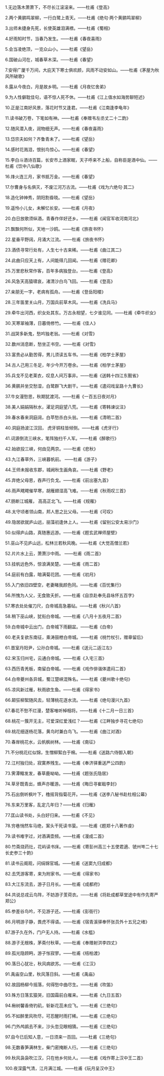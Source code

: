 1.无边落木萧萧下，不尽长江滚滚来。——杜甫《登高》

2.两个黄鹂鸣翠柳，一行白鹭上青天。——杜甫《绝句·两个黄鹂鸣翠柳》

3.出师未捷身先死，长使英雄泪满襟。——杜甫《蜀相》

4.好雨知时节，当春乃发生。——杜甫《春夜喜雨》

5.会当凌绝顶，一览众山小。——杜甫《望岳》

6.国破山河在，城春草木深。——杜甫《春望》

7.安得广厦千万间，大庇天下寒士俱欢颜，风雨不动安如山。——杜甫《茅屋为秋风所破歌》

8.露从今夜白，月是故乡明。——杜甫《月夜忆舍弟》

9.为人性僻耽佳句，语不惊人死不休。——杜甫《江上值水如海势聊短述》

10.正是江南好风景，落花时节又逢君。——杜甫《江南逢李龟年》

11.读书破万卷，下笔如有神。——杜甫《奉赠韦左丞丈二十二韵》

12.随风潜入夜，润物细无声。——杜甫《春夜喜雨》

13.岱宗夫如何？齐鲁青未了。——杜甫《望岳》

14.感时花溅泪，恨别鸟惊心。——杜甫《春望》

15.李白斗酒诗百篇，长安市上酒家眠，天子呼来不上船，自称臣是酒中仙。——杜甫《饮中八仙歌》

16.烽火连三月，家书抵万金。——杜甫《春望》

17.尔曹身与名俱灭，不废江河万古流。——杜甫《戏为六绝句·其二》

18.造化钟神秀，阴阳割昏晓。——杜甫《望岳》

19.遥怜小儿女，未解忆长安。——杜甫《月夜》

20.白日放歌须纵酒，青春作伴好还乡。——杜甫《闻官军收河南河北》

21.飘飘何所似，天地一沙鸥。——杜甫《旅夜书怀》

22.星垂平野阔，月涌大江流。——杜甫《旅夜书怀》

23.酒债寻常行处有，人生七十古来稀。——杜甫《曲江其二》

24.此曲只应天上有，人间能得几回闻。——杜甫《赠花卿》

25.万里悲秋常作客，百年多病独登台。——杜甫《登高》

26.风急天高猿啸哀，渚清沙白鸟飞回。——杜甫《登高》

27.亲朋无一字，老病有孤舟。——杜甫《登岳阳楼》

28.三年笛里关山月，万国兵前草木风。——杜甫《洗兵马》

29.牵牛出河西，织女处其东。万古永相望，七夕谁见同。——杜甫《牵牛织女》

30.天寒翠袖薄，日暮倚修竹。——杜甫《佳人》

31.战哭多新鬼，愁吟独老翁。——杜甫《对雪》

32.数州消息断，愁坐正书空。——杜甫《对雪》

33.富贵必从勤苦得，男儿须读五车书。——杜甫《柏学士茅屋》

34.古人己用三冬足，年少今开万卷余。——杜甫《柏学士茅屋》

35.兵戈不见老莱衣，叹息人间万事非。——杜甫《送韩十四江东觐省》

36.黄鹂并坐交愁湿，白鹭群飞大剧干。——杜甫《遣闷戏呈路十九曹长》

37.牛女漫愁思，秋期犹渡河。——杜甫《一百五日夜对月》

38.美人娟娟隔秋水，濯足洞庭望八荒。——杜甫《寄韩谏议注》

39.春水春来洞庭阔，白苹愁杀白头翁。——杜甫《清明二首》

40.洞庭扬波江汉回， 虎牙铜柱皆倾侧。——杜甫《虎牙行》

41.词源倒流三峡水，笔阵独扫千人军。——杜甫《醉歌行》

42.始欲投三峡，何由见两京。——杜甫《悲秋》

43.九江春草外，三峡暮帆前。 ——杜甫《游子》

44.王师未报收东郡，城阙秋生画角哀。——杜甫《野老》

45.弃绝父母恩，吞声行负戈。——杜甫《前出塞九首》

46.雨声飕飕催早寒，胡雁翅湿高飞难。——杜甫《秋雨叹三首》

47.肠断江城雁， 高高正北飞。——杜甫《规雁》

48.太守顷者领山南，邦人思之比父母。——杜甫《可叹》

49.隐居欲就庐山远，丽藻初逢休上人。——杜甫《留别公安太易沙门》

50.似得庐山路，真随惠远游。——杜甫《题玄武禅师屋壁》

51.巫山不见庐山远，松林兰若秋风晚。——杜甫《大觉高僧兰若》

52.片片水上云，萧萧沙中雨。 ——杜甫《雨二首》

53.挂帆远色外，惊浪满吴楚。——杜甫《雨二首》

54.庭前有白露，暗满菊花团。——杜甫《初月》

55.入门依旧四壁空，老妻睹我颜色同。——杜甫《百忧集行》

56.所愧为人父，无食致夭折。——杜甫《自京赴奉先县咏怀五百字》

57.寒衣处处催刀尺，白帝城高急暮砧。——杜甫《秋兴八首》

58.稍下巫山峡，犹衔白帝城。——杜甫《八月十五夜月二首》

59.白帝城中云出门，白帝城下雨翻盆。——杜甫《白帝》

60.老夫复欲东南征，乘涛鼓枻白帝城。——杜甫《桃竹杖引，赠章留后》

61.晋室丹阳尹，公孙白帝城。——杜甫《送元二适江左》

62.宋玉归州宅，云通白帝城。——杜甫《入宅三首》

63.西历青羌板，南留白帝城。——杜甫《戏作俳谐体遣闷二首》

64.白帝夔州各异城，蜀江楚峡混殊名。——杜甫《夔州歌十绝句》

65.凉风新过雁，秋雨欲生鱼。——杜甫《得家书》

66.颠狂柳絮随风去，轻薄桃花逐水流。——杜甫《绝句漫兴九首》

67.春花不愁不烂漫，楚客唯听棹相将。——杜甫《十二月一日三首》

68.桃花一簇开无主，可爱深红爱浅红？——杜甫《江畔独步寻花七绝句》

69.桃花细逐杨花落，黄鸟时兼白鸟飞。——杜甫《曲江对酒》

70.春岸桃花水，云帆枫树林。——杜甫《南征》

71.不分桃花红似锦，生憎柳絮白于棉。——杜甫《送路六侍御入朝》

72.江村独归处，寂寞养残生。——杜甫《奉济驿重送严公四韵》

73.霁潭鳣发发，春草鹿呦呦。——杜甫《题张氏隐居》

74.草牙既青出，蜂声亦暖游。——杜甫《晦日寻崔戢李封》

75.石出倒听枫叶下，橹摇背指菊花开。——杜甫《送李八秘书赴杜相公幕》

76.东来万里客，乱定几年归？——杜甫《归雁》

77.匡山读书处，头白好归来。——杜甫《不见》

78.穷巷悄然车马绝，案头干死读书萤。——杜甫《题郑十八著作虔》

79.读书难字过，对酒满壶频。——杜甫《漫成二首》

80.竹斋烧药灶，花屿读书床。——杜甫《寄彭州高三十五使君適、虢州岑二十七长史参三十韵》

81.读书云阁观，问绢锦官城。——杜甫《送窦九归成都》

82.去凭游客寄，来为附家书。——杜甫《得家书》

83.大江东流去，游子日月长。——杜甫《成都府》

84.共说总戎云鸟阵，不妨游子芰荷衣。——杜甫《将赴成都草堂途中有作先寄严郑公》

85.参差谷鸟吟，不见游子还。——杜甫《彭衙行》

86.月明游子静，畏虎不得语。——杜甫《宿青溪驿奉怀张员外十五兄之绪》

87.游子久在外，门户无人持。——杜甫《水槛》

88.游子无根株，茅斋付秋草。——杜甫《奉赠射洪李四丈》

89.孤光隐顾眄，游子怅寂寥。——杜甫《桔柏渡》

90.落日心犹壮，秋风病欲苏。——杜甫《江汉》

91.禹庙空山里，秋风落日斜。——杜甫《禹庙》

92.故园杨柳今摇落，何得愁中曲尽生。——杜甫《吹笛》

93.殊方日落玄猿哭，旧国霜前白雁来。——杜甫《九日五首》

94.楸树馨香倚钓矶，斩新花蕊未应飞。——杜甫《三绝句》

95.不如醉里风吹尽，可忍醒时雨打稀。——杜甫《三绝句》

96.门外鸬鹚去不来，沙头忽见眼相猜。——杜甫《三绝句》

97.自今已后知人意，一日须来一百回。——杜甫《三绝句》

98.无数春笋满林生，柴门密掩断人行。——杜甫《三绝句》

99.秋风袅袅吹江汉，只在他乡何处人。——杜甫《戏作寄上汉中王二首》

100.夜深露气清，江月满江城。——杜甫《玩月呈汉中王》

